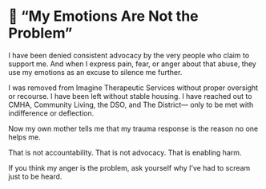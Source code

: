 # 📜 “My Emotions Are Not the Problem”

I have been denied consistent advocacy
by the very people who claim to support me.
And when I express pain, fear, or anger about that abuse,
they use my emotions as an excuse
to silence me further.

I was removed from Imagine Therapeutic Services
without proper oversight or recourse.
I have been left without stable housing.
I have reached out to CMHA, Community Living, the DSO, and The District—
only to be met with indifference or deflection.

Now my own mother tells me
that my trauma response is the reason no one helps me.

That is not accountability.
That is not advocacy.
That is enabling harm.

If you think my anger is the problem,
ask yourself why I’ve had to scream just to be heard.